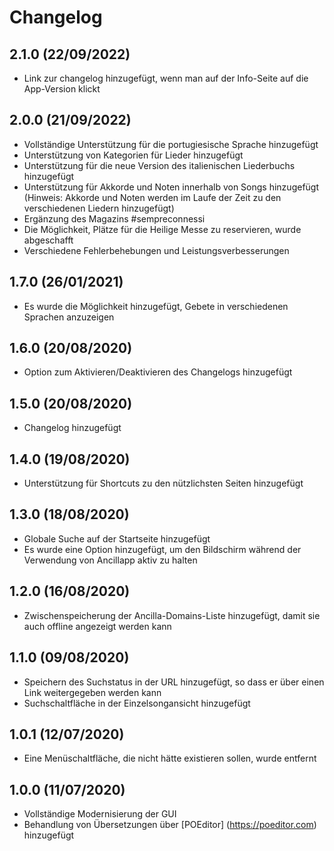 # Changelog

## 2.1.0 (22/09/2022)

- Link zur changelog hinzugefügt, wenn man auf der
  Info-Seite auf die App-Version klickt

## 2.0.0 (21/09/2022)

- Vollständige Unterstützung für die portugiesische Sprache hinzugefügt
- Unterstützung von Kategorien für Lieder hinzugefügt
- Unterstützung für die neue Version des italienischen Liederbuchs hinzugefügt
- Unterstützung für Akkorde und Noten innerhalb von Songs hinzugefügt
  (Hinweis: Akkorde und Noten werden im Laufe der Zeit zu den verschiedenen Liedern hinzugefügt)
- Ergänzung des Magazins #sempreconnessi
- Die Möglichkeit, Plätze für die Heilige Messe zu reservieren, wurde abgeschafft
- Verschiedene Fehlerbehebungen und Leistungsverbesserungen

## 1.7.0 (26/01/2021)

- Es wurde die Möglichkeit hinzugefügt, Gebete in verschiedenen Sprachen anzuzeigen

## 1.6.0 (20/08/2020)

- Option zum Aktivieren/Deaktivieren des Changelogs hinzugefügt

## 1.5.0 (20/08/2020)

- Changelog hinzugefügt

## 1.4.0 (19/08/2020)

- Unterstützung für Shortcuts zu den nützlichsten Seiten hinzugefügt

## 1.3.0 (18/08/2020)

- Globale Suche auf der Startseite hinzugefügt
- Es wurde eine Option hinzugefügt, um den Bildschirm während der Verwendung von Ancillapp aktiv zu halten

## 1.2.0 (16/08/2020)

- Zwischenspeicherung der Ancilla-Domains-Liste hinzugefügt, damit sie auch offline angezeigt werden kann

## 1.1.0 (09/08/2020)

- Speichern des Suchstatus in der URL hinzugefügt, so dass er über einen Link weitergegeben werden kann
- Suchschaltfläche in der Einzelsongansicht hinzugefügt

## 1.0.1 (12/07/2020)

- Eine Menüschaltfläche, die nicht hätte existieren sollen, wurde entfernt

## 1.0.0 (11/07/2020)

- Vollständige Modernisierung der GUI
- Behandlung von Übersetzungen über [POEditor] (https://poeditor.com) hinzugefügt
